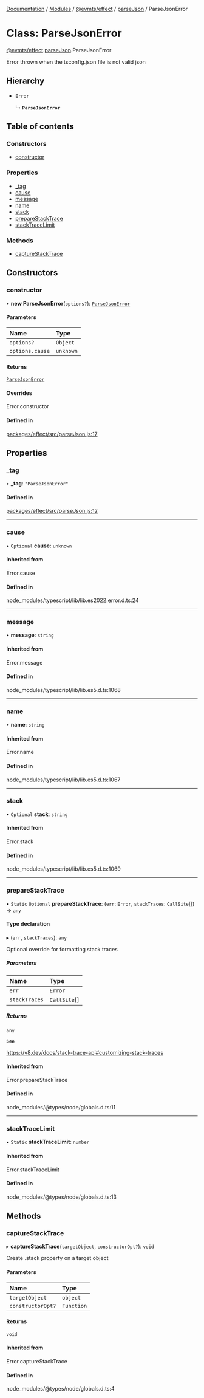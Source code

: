 [Documentation](../README.md) / [Modules](../modules.md) / [@evmts/effect](../modules/evmts_effect.md) / [parseJson](../modules/evmts_effect.parseJson.md) / ParseJsonError

# Class: ParseJsonError

[@evmts/effect](../modules/evmts_effect.md).[parseJson](../modules/evmts_effect.parseJson.md).ParseJsonError

Error thrown when the tsconfig.json file is not valid json

## Hierarchy

- `Error`

  ↳ **`ParseJsonError`**

## Table of contents

### Constructors

- [constructor](evmts_effect.parseJson.ParseJsonError.md#constructor)

### Properties

- [\_tag](evmts_effect.parseJson.ParseJsonError.md#_tag)
- [cause](evmts_effect.parseJson.ParseJsonError.md#cause)
- [message](evmts_effect.parseJson.ParseJsonError.md#message)
- [name](evmts_effect.parseJson.ParseJsonError.md#name)
- [stack](evmts_effect.parseJson.ParseJsonError.md#stack)
- [prepareStackTrace](evmts_effect.parseJson.ParseJsonError.md#preparestacktrace)
- [stackTraceLimit](evmts_effect.parseJson.ParseJsonError.md#stacktracelimit)

### Methods

- [captureStackTrace](evmts_effect.parseJson.ParseJsonError.md#capturestacktrace)

## Constructors

### constructor

• **new ParseJsonError**(`options?`): [`ParseJsonError`](evmts_effect.parseJson.ParseJsonError.md)

#### Parameters

| Name | Type |
| :------ | :------ |
| `options?` | `Object` |
| `options.cause` | `unknown` |

#### Returns

[`ParseJsonError`](evmts_effect.parseJson.ParseJsonError.md)

#### Overrides

Error.constructor

#### Defined in

[packages/effect/src/parseJson.js:17](https://github.com/evmts/evmts-monorepo/blob/main/packages/effect/src/parseJson.js#L17)

## Properties

### \_tag

• **\_tag**: ``"ParseJsonError"``

#### Defined in

[packages/effect/src/parseJson.js:12](https://github.com/evmts/evmts-monorepo/blob/main/packages/effect/src/parseJson.js#L12)

___

### cause

• `Optional` **cause**: `unknown`

#### Inherited from

Error.cause

#### Defined in

node_modules/typescript/lib/lib.es2022.error.d.ts:24

___

### message

• **message**: `string`

#### Inherited from

Error.message

#### Defined in

node_modules/typescript/lib/lib.es5.d.ts:1068

___

### name

• **name**: `string`

#### Inherited from

Error.name

#### Defined in

node_modules/typescript/lib/lib.es5.d.ts:1067

___

### stack

• `Optional` **stack**: `string`

#### Inherited from

Error.stack

#### Defined in

node_modules/typescript/lib/lib.es5.d.ts:1069

___

### prepareStackTrace

▪ `Static` `Optional` **prepareStackTrace**: (`err`: `Error`, `stackTraces`: `CallSite`[]) => `any`

#### Type declaration

▸ (`err`, `stackTraces`): `any`

Optional override for formatting stack traces

##### Parameters

| Name | Type |
| :------ | :------ |
| `err` | `Error` |
| `stackTraces` | `CallSite`[] |

##### Returns

`any`

**`See`**

https://v8.dev/docs/stack-trace-api#customizing-stack-traces

#### Inherited from

Error.prepareStackTrace

#### Defined in

node_modules/@types/node/globals.d.ts:11

___

### stackTraceLimit

▪ `Static` **stackTraceLimit**: `number`

#### Inherited from

Error.stackTraceLimit

#### Defined in

node_modules/@types/node/globals.d.ts:13

## Methods

### captureStackTrace

▸ **captureStackTrace**(`targetObject`, `constructorOpt?`): `void`

Create .stack property on a target object

#### Parameters

| Name | Type |
| :------ | :------ |
| `targetObject` | `object` |
| `constructorOpt?` | `Function` |

#### Returns

`void`

#### Inherited from

Error.captureStackTrace

#### Defined in

node_modules/@types/node/globals.d.ts:4
